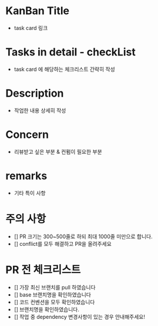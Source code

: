 # KanBan Title
- task card 링크

# Tasks in detail - checkList
- task card 에 해당하는 체크리스트 간략히 작성

# Description
- 작업한 내용 상세히 작성

# Concern
- 리뷰받고 싶은 부분 & 컨펌이 필요한 부분

# remarks
- 기타 특이 사항

# 주의 사항
- [] PR 크기는 300~500줄로 하되 최대 1000줄 미만으로 합니다.
- [] conflict를 모두 해결하고 PR을 올려주세요


# PR 전 체크리스트
- [] 가장 최신 브랜치를 pull 하였습니다
- [] base 브랜치명을 확인하였습니다
- [] 코드 컨벤션을 모두 확인하였습니다
- [] 브랜치명을 확인하였습니다.
- [] 작업 중 dependency 변경사항이 있는 경우 안내해주세요!